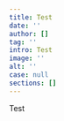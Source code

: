 ```yaml
---
title: Test
date: ''
author: []
tag: ''
intro: Test
image: ''
alt: ''
case: null
sections: []
---
```

Test
